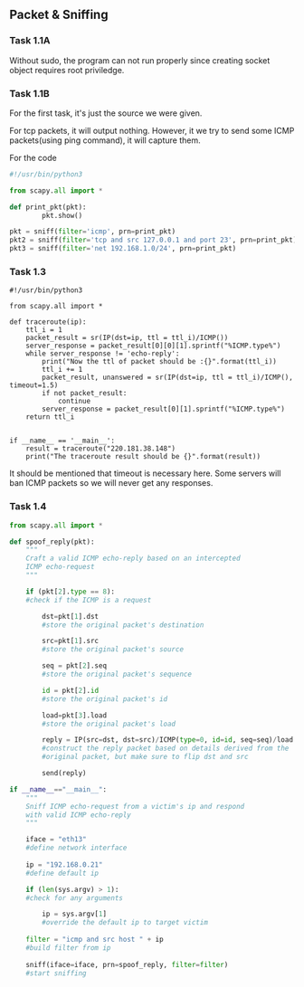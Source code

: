 ## Packet & Sniffing

### Task 1.1A

Without sudo, the program can not run properly since creating socket object requires root priviledge. 

### Task 1.1B

For the first task, it's just the source we were given. 

For tcp packets, it will output nothing. However, it we try to send some ICMP packets(using ping command), it will capture them. 

For the code 

``` python
#!/usr/bin/python3

from scapy.all import *

def print_pkt(pkt):
        pkt.show()

pkt = sniff(filter='icmp', prn=print_pkt)
pkt2 = sniff(filter='tcp and src 127.0.0.1 and port 23', prn=print_pkt)
pkt3 = sniff(filter='net 192.168.1.0/24', prn=print_pkt)

```

### Task 1.3

```
#!/usr/bin/python3

from scapy.all import *

def traceroute(ip):
	ttl_i = 1
	packet_result = sr(IP(dst=ip, ttl = ttl_i)/ICMP())
	server_response = packet_result[0][0][1].sprintf("%ICMP.type%")
	while server_response != 'echo-reply':
		print("Now the ttl of packet should be :{}".format(ttl_i))
		ttl_i += 1
		packet_result, unanswered = sr(IP(dst=ip, ttl = ttl_i)/ICMP(), timeout=1.5)
		if not packet_result:
			continue
		server_response = packet_result[0][1].sprintf("%ICMP.type%")
	return ttl_i


if __name__ == '__main__':
	result = traceroute("220.181.38.148")
	print("The traceroute result should be {}".format(result))

```
It should be mentioned that timeout is necessary here. Some servers will ban ICMP packets so we will never get any responses. 

### Task 1.4 
``` python
from scapy.all import *

def spoof_reply(pkt):
    """
    Craft a valid ICMP echo-reply based on an intercepted
    ICMP echo-request    
    """

    if (pkt[2].type == 8):
    #check if the ICMP is a request

        dst=pkt[1].dst
        #store the original packet's destination

        src=pkt[1].src
        #store the original packet's source

        seq = pkt[2].seq
        #store the original packet's sequence

        id = pkt[2].id
        #store the original packet's id

        load=pkt[3].load
        #store the original packet's load

        reply = IP(src=dst, dst=src)/ICMP(type=0, id=id, seq=seq)/load
        #construct the reply packet based on details derived from the
        #original packet, but make sure to flip dst and src

        send(reply)

if __name__=="__main__":
    """
    Sniff ICMP echo-request from a victim's ip and respond
    with valid ICMP echo-reply  
    """

    iface = "eth13"
    #define network interface
   
    ip = "192.168.0.21"
    #define default ip

    if (len(sys.argv) > 1):
    #check for any arguments

        ip = sys.argv[1]
        #override the default ip to target victim
   
    filter = "icmp and src host " + ip
    #build filter from ip
 
    sniff(iface=iface, prn=spoof_reply, filter=filter)
    #start sniffing
```

